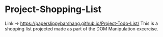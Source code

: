 # Project-Shopping-List
Link -> https://paperslippybarshang.github.io/Project-Todo-List/
This is a shopping list projected made as part of the DOM Manipulation excercise. 
